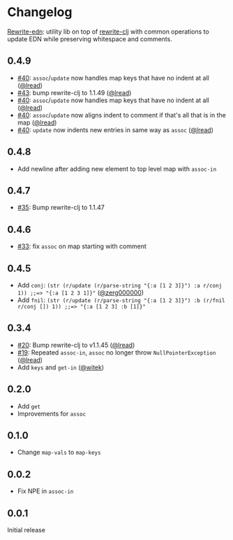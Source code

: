 # Changelog

[Rewrite-edn](https://github.com/borkdude/rewrite-edn): utility lib on top of
[rewrite-clj](https://github.com/clj-commons/rewrite-clj) with common operations
to update EDN while preserving whitespace and comments.

## 0.4.9

- [#40](https://github.com/borkdude/rewrite-edn/issues/40): `assoc`/`update` now handles map keys that have no indent at all ([@lread](https://github.com/lread))
- [#43](https://github.com/borkdude/rewrite-edn/issues/43): bump rewrite-clj to 1.1.49 ([@lread](https://github.com/lread))
- [#40](https://github.com/borkdude/rewrite-edn/issues/40): `assoc`/`update` now handles map keys that have no indent at all 
([@lread](https://github.com/lread))
- [#40](https://github.com/borkdude/rewrite-edn/issues/40): `assoc`/`update` now aligns indent to comment if that's all that is in the map
([@lread](https://github.com/lread))
- [#40](https://github.com/borkdude/rewrite-edn/issues/40): `update` now indents new entries in same way as `assoc`
([@lread](https://github.com/lread))

## 0.4.8

- Add newline after adding new element to top level map with `assoc-in`

## 0.4.7

- [#35](https://github.com/borkdude/rewrite-edn/issues/35): Bump rewrite-clj to 1.1.47

## 0.4.6

- [#33](https://github.com/borkdude/rewrite-edn/issues/33): fix `assoc` on map starting with comment

## 0.4.5

- Add `conj`: `(str (r/update (r/parse-string "{:a [1 2 3]}") :a r/conj 1)) ;;=> "{:a [1 2 3 1]}"` ([@zerg000000](https://github.com/zerg000000))
- Add `fnil`: `(str (r/update (r/parse-string "{:a [1 2 3]}") :b (r/fnil r/conj []) 1)) ;;=> "{:a [1 2 3] :b [1]}"`

## 0.3.4

- [#20](https://github.com/borkdude/rewrite-edn/issues/20): Bump rewrite-clj to v1.1.45 ([@lread](https://github.com/lread))
- [#19](https://github.com/borkdude/rewrite-edn/issues/19): Repeated `assoc-in`, `assoc` no longer throw `NullPointerException` ([@lread](https://github.com/lread))
- Add `keys` and `get-in` ([@witek](https://github.com/witek))

## 0.2.0

- Add `get`
- Improvements for `assoc`

## 0.1.0

- Change `map-vals` to `map-keys`

## 0.0.2

- Fix NPE in `assoc-in`

## 0.0.1

Initial release
